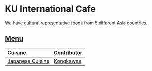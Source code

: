 # KU International Cafe

We have cultural representative foods from 5 different Asia countries.

## [Menu](menu.md)

| Cuisine                      | Contributor   |
|:-----------------------------|---------------|
| [Japanese Cuisine](menu.md#japanese-food) | [Kongkawee](https://github.com/Kongkawee) |
